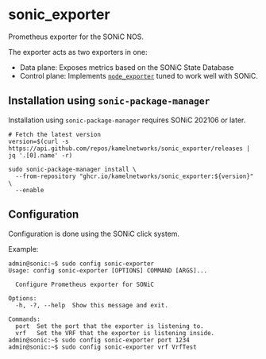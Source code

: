 # sonic_exporter
Prometheus exporter for the SONiC NOS.

The exporter acts as two exporters in one:

 * Data plane: Exposes metrics based on the SONiC State Database
 * Control plane: Implements [`node_exporter`](https://github.com/prometheus/node_exporter/) tuned to work well with SONiC.

## Installation using `sonic-package-manager`

Installation using `sonic-package-manager` requires SONiC 202106 or later.

```shell
# Fetch the latest version
version=$(curl -s https://api.github.com/repos/kamelnetworks/sonic_exporter/releases | jq '.[0].name' -r)

sudo sonic-package-manager install \
  --from-repository "ghcr.io/kamelnetworks/sonic_exporter:${version}" \
  --enable
```

## Configuration

Configuration is done using the SONiC click system.

Example:
```
admin@sonic:~$ sudo config sonic-exporter
Usage: config sonic-exporter [OPTIONS] COMMAND [ARGS]...

  Configure Prometheus exporter for SONiC

Options:
  -h, -?, --help  Show this message and exit.

Commands:
  port  Set the port that the exporter is listening to.
  vrf   Set the VRF that the exporter is listening inside.
admin@sonic:~$ sudo config sonic-exporter port 1234
admin@sonic:~$ sudo config sonic-exporter vrf VrfTest
```

